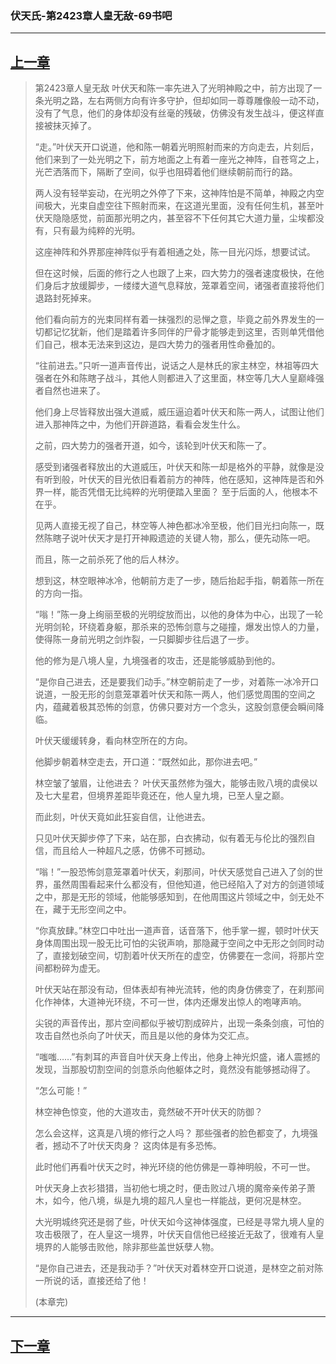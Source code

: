 ### 伏天氏-第2423章人皇无敌-69书吧

--------
[上一章](./738e36d64ae27ef878c3206bfe7a8c3c.md)
--------


>
>
>
>第2423章人皇无敌
>叶伏天和陈一率先进入了光明神殿之中，前方出现了一条光明之路，左右两侧方向有许多守护，但却如同一尊尊雕像般一动不动，没有了气息，他们的身体却没有丝毫的残破，仿佛没有发生战斗，便这样直接被抹灭掉了。
>
>“走。”叶伏天开口说道，他和陈一朝着光明照射而来的方向走去，片刻后，他们来到了一处光明之下，前方地面之上有着一座光之神阵，自苍穹之上，光芒洒落而下，隔断了空间，似乎也阻碍着他们继续朝前而行的路。
>
>两人没有轻举妄动，在光明之外停了下来，这神阵怕是不简单，神殿之内空间极大，光束自虚空往下照射而来，在这道光里面，没有任何生机，甚至叶伏天隐隐感觉，前面那光明之内，甚至容不下任何其它大道力量，尘埃都没有，只有最为纯粹的光明。
>
>这座神阵和外界那座神阵似乎有着相通之处，陈一目光闪烁，想要试试。
>
>但在这时候，后面的修行之人也跟了上来，四大势力的强者速度极快，在他们身后才放缓脚步，一缕缕大道气息释放，笼罩着空间，诸强者直接将他们退路封死掉来。
>
>他们看向前方的光束同样有着一抹强烈的忌惮之意，毕竟之前外界发生的一切都记忆犹新，他们是踏着许多同伴的尸骨才能够走到这里，否则单凭借他们自己，根本无法来到这边，是四大势力的强者用性命叠加的。
>
>“往前进去。”只听一道声音传出，说话之人是林氏的家主林空，林祖等四大强者在外和陈瞎子战斗，其他人则都进入了这里面，林空等几大人皇巅峰强者自然也进来了。
>
>他们身上尽皆释放出强大道威，威压逼迫着叶伏天和陈一两人，试图让他们进入那神阵之中，为他们开辟道路，看看会发生什么。
>
>之前，四大势力的强者开道，如今，该轮到叶伏天和陈一了。
>
>感受到诸强者释放出的大道威压，叶伏天和陈一却是格外的平静，就像是没有听到般，叶伏天的目光依旧看着前方的神阵，他在感知，这神阵是否和外界一样，能否凭借无比纯粹的光明便踏入里面？
>至于后面的人，他根本不在乎。
>
>见两人直接无视了自己，林空等人神色都冰冷至极，他们目光扫向陈一，既然陈瞎子说叶伏天才是打开神殿遗迹的关键人物，那么，便先动陈一吧。
>
>而且，陈一之前杀死了他的后人林汐。
>
>想到这，林空眼神冰冷，他朝前方走了一步，随后抬起手指，朝着陈一所在的方向一指。
>
>“嗡！”陈一身上绚丽至极的光明绽放而出，以他的身体为中心，出现了一轮光明剑轮，环绕着身躯，那杀来的恐怖剑意与之碰撞，爆发出惊人的力量，使得陈一身前光明之剑炸裂，一只脚脚步往后退了一步。
>
>他的修为是八境人皇，九境强者的攻击，还是能够威胁到他的。
>
>“是你自己进去，还是要我们动手。”林空朝前走了一步，对着陈一冰冷开口说道，一股无形的剑意笼罩着叶伏天和陈一两人，他们感觉周围的空间之内，蕴藏着极其恐怖的剑意，仿佛只要对方一个念头，这股剑意便会瞬间降临。
>
>叶伏天缓缓转身，看向林空所在的方向。
>
>他脚步朝着林空走去，开口道：“既然如此，那你进去吧。”
>
>林空皱了皱眉，让他进去？
>叶伏天虽然修为强大，能够击败八境的虞侯以及七大星君，但境界差距毕竟还在，他人皇九境，已至人皇之巅。
>
>而此刻，叶伏天竟如此狂妄自信，让他进去。
>
>只见叶伏天脚步停了下来，站在那，白衣拂动，似有着无与伦比的强烈自信，而且给人一种超凡之感，仿佛不可撼动。
>
>“嗡！”一股恐怖剑意笼罩着叶伏天，刹那间，叶伏天感觉自己进入了剑的世界，虽然周围看起来什么都没有，但他知道，他已经陷入了对方的剑道领域之中，那是无形的领域，他能够感知到，在他周围这片领域之中，剑无处不在，藏于无形空间之中。
>
>“你真放肆。”林空口中吐出一道声音，话音落下，他手掌一握，顿时叶伏天身体周围出现一股无比可怕的尖锐声响，那隐藏于空间之中无形之剑同时动了，直接划破空间，切割着叶伏天所在的虚空，仿佛要在一念间，将那片空间都粉碎为虚无。
>
>叶伏天站在那没有动，但体表却有神光流转，他的肉身仿佛变了，在刹那间化作神体，大道神光环绕，不可一世，体内还爆发出惊人的咆哮声响。
>
>尖锐的声音传出，那片空间都似乎被切割成碎片，出现一条条剑痕，可怕的攻击自然也杀向了叶伏天，而且是以他的身体为交汇点。
>
>“嗤嗤……”有刺耳的声音自叶伏天身上传出，他身上神光炽盛，诸人震撼的发现，当那股切割空间的剑意杀向他躯体之时，竟然没有能够撼动得了。
>
>“怎么可能！”
>
>林空神色惊变，他的大道攻击，竟然破不开叶伏天的防御？
>
>怎么会这样，这真是八境的修行之人吗？
>那些强者的脸色都变了，九境强者，撼动不了叶伏天肉身？
>这肉体是有多恐怖。
>
>此时他们再看叶伏天之时，神光环绕的他仿佛是一尊神明般，不可一世。
>
>叶伏天身上衣衫猎猎，当初他七境之时，便击败过八境的魔帝亲传弟子萧木，如今，他八境，纵是九境的超凡人皇也一样能战，更何况是林空。
>
>大光明城终究还是弱了些，叶伏天如今这神体强度，已经是寻常九境人皇的攻击极限了，在人皇这一境界，叶伏天自信他已经接近无敌了，很难有人皇境界的人能够击败他，除非那些盖世妖孽人物。
>
>“是你自己进去，还是我动手？”叶伏天对着林空开口说道，是林空之前对陈一所说的话，直接还给了他！
>
>(本章完)
>
>

--------
[下一章](./3ee9af43f78b7bd81256c9a5d7fe56a7.md)
--------
